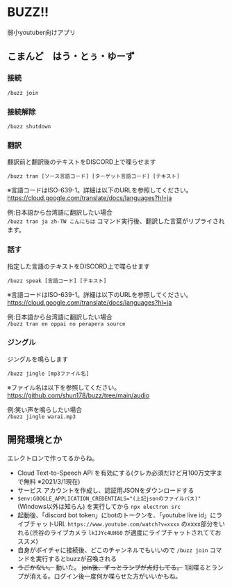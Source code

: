 # BUZZ!!  
弱小youtuber向けアプリ

## こまんど　はう・とぅ・ゆーず  

### 接続
`/buzz join`

### 接続解除
`/buzz shutdown`

### 翻訳  
翻訳前と翻訳後のテキストをDISCORD上で喋らせます

`/buzz tran [ソース言語コード] [ターゲット言語コード] [テキスト]`  

※言語コードはISO-639-1。詳細は以下のURLを参照してください。  
https://cloud.google.com/translate/docs/languages?hl=ja

例:日本語から台湾語に翻訳したい場合  
`/buzz tran ja zh-TW こんにちは`
コマンド実行後、翻訳した言葉がリプライされます。

### 話す  
指定した言語のテキストをDISCORD上で喋らせます

`/buzz speak [言語コード] [テキスト]`  

※言語コードはISO-639-1。詳細は以下のURLを参照してください。  
https://cloud.google.com/translate/docs/languages?hl=ja

例:日本語から台湾語に翻訳したい場合  
`/buzz tran en oppai no perapera source`

### ジングル  
ジングルを鳴らします

`/buzz jingle [mp3ファイル名]`  

※ファイル名は以下を参照してください。  
https://github.com/shun178/buzz/tree/main/audio

例:笑い声を鳴らしたい場合  
`/buzz jingle warai.mp3`

## 開発環境とか

エレクトロンで作ってるからね。  

* Cloud Text-to-Speech API を有効にする(クレカ必須だけど月100万文字まで無料 ※2021/3/1現在)  
* サービス アカウントを作成し、認証用JSONをダウンロードする  
* `$env:GOOGLE_APPLICATION_CREDENTIALS="(上記jsonのファイルパス)"`(Windows以外は知らん) を実行してから `npx electron src`  
* 起動後、「discord bot token」にbotのトークンを、「youtube live id」にライブチャットURL `https://www.youtube.com/watch?v=xxxx` のxxxx部分をいれる(渋谷のライブカメラ `lkIJYc4UH60` が適度にライブチャットされてておススメ)  
* 自身がボイチャに接続後、どこのチャンネルでもいいので `/buzz join` コマンドを実行するとbuzzが召喚される  
* ~~うごかない。~~ 動いた。 ~~join後、ずっとランプが点灯してる。~~ 1回喋るとランプが消える。ログイン後一度何か喋らせた方がいいかもね。
